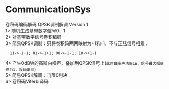 # CommunicationSys
卷积码编码解码 QPSK调制解调
Version 1<br>
1> 随机生成基带数字信号0，1<br>
2> 对基带数字信号卷积编码<br>
3> 简易QPSK调制：只将卷积码两两映射为+1和-1，不与正弦信号相乘，<br>
```
  11->+1+1; 01->-1+1; 00->-1-1; 10->+1-1
 ```
 4> 产生0dBW的高斯白噪声，叠加到QPSK信号上(`此时白噪声功率1W，信号最大幅值也为1，误码率高`)<br>
 5> 简易QPSK解调：门限0判决<br>
 6> 卷积码Viterbi译码<br>
